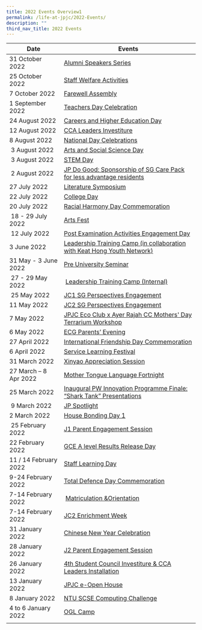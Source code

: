 ```yaml
---
title: 2022 Events Overview1
permalink: /life-at-jpjc/2022-Events/
description: ""
third_nav_title: 2022 Events
---
```

| Date | Events | 
| -------- | -------- |
|31 October 2022     |[Alumni Speakers Series](https://staging.d1kt1aspitrtfv.amplifyapp.com/life-at-jpjc/2022-Events/AlumniSpeakersSeries/)   | 
| 25 October 2022 |[Staff Welfare Activities](https://staging.d1kt1aspitrtfv.amplifyapp.com/life-at-jpjc/2022-Events/StaffWelfareActivities/) |
|   7 October 2022  | [Farewell Assembly](https://staging.d1kt1aspitrtfv.amplifyapp.com/life-at-jpjc/2022-Events/FarewellAssembly/) | 
| 1 September 2022|[Teachers Day Celebration](https://staging.d1kt1aspitrtfv.amplifyapp.com/life-at-jpjc/2022-Events/TeachersDayCelebration/) |
|  24 August 2022   | [Careers and Higher Education Day](https://staging.d1kt1aspitrtfv.amplifyapp.com/life-at-jpjc/2022-Events/CareersandHigherEducationDay/) | 
|12 August 2022| [CCA Leaders Investiture](https://staging.d1kt1aspitrtfv.amplifyapp.com/life-at-jpjc/2022-Events/CCALeadersInvestiture/)|
|    8 August 2022 | [National Day Celebrations](https://staging.d1kt1aspitrtfv.amplifyapp.com/life-at-jpjc/2022-Events/nationaldaycelebrations/) | 
|   3 August 2022   |[Arts and Social Science Day](https://staging.d1kt1aspitrtfv.amplifyapp.com/life-at-jpjc/2022-Events/ArtsandSocialSciencesDay/) | 
|    3 August 2022  | [STEM Day](https://staging.d1kt1aspitrtfv.amplifyapp.com/life-at-jpjc/2022-Events/stemday/) | 
|    2 August 2022  | [JP Do Good: Sponsorship of SG Care Pack for less advantage residents](https://staging.d1kt1aspitrtfv.amplifyapp.com/life-at-jpjc/2022-Events/jpdogood/) | 
|  27 July 2022   | [Literature Symposium](https://staging.d1kt1aspitrtfv.amplifyapp.com/life-at-jpjc/2022-Events/LiteratureSymposium/) | 
|   22 July 2022  | [College Day](https://staging.d1kt1aspitrtfv.amplifyapp.com/life-at-jpjc/2022-Events/collegeday/)| 
|     20 July 2022|  [Racial Harmony Day Commemoration](https://staging.d1kt1aspitrtfv.amplifyapp.com/life-at-jpjc/2022-events/rhd-commemoration/)| 
|   18 - 29 July 2022   |  [Arts Fest](https://www.google.com/url?q=https://jpjc.moe.edu.sg/life-at-jpjc-1/2022-events/arts-fest&sa=D&source=editors&ust=1670864634411652&usg=AOvVaw1bQDTBZbtaVHOtPCD9NRAc)   | 
| 12 July 2022 |   [Post Examination Activities Engagement Day](https://www.google.com/url?q=https://jpjc.moe.edu.sg/life-at-jpjc-1/2022-events/post-examination-activities-engagement-day&sa=D&source=editors&ust=1670864634412459&usg=AOvVaw1rEcRVU_yZEbJg_OyZ33Gc)  | 
|   3 June 2022  |    [Leadership Training Camp (in collaboration with Keat Hong Youth Network)](https://www.google.com/url?q=https://jpjc.moe.edu.sg/life-at-jpjc-1/2022-events/leadership-training-camp-in-collaboration-with-keat-hong-youth-network&sa=D&source=editors&ust=1670864634413294&usg=AOvVaw3epF6Iq6MtRxsdke0pLnOV) | 
|  31 May - 3 June 2022   |  [Pre University Seminar](https://staging.d1kt1aspitrtfv.amplifyapp.com/life-at-jpjc/2022-events/pre-uni-seminar/)| 
|    27 - 29 May 2022  |   [Leadership Training Camp (Internal)](https://www.google.com/url?q=https://jpjc.moe.edu.sg/life-at-jpjc-1/2022-events/leadership-training-camp-internal&sa=D&source=editors&ust=1670864634414776&usg=AOvVaw38ZCKjWvEXzH26QEpKM_p-)   | 
|  25 May 2022    | [JC1 SG Perspectives Engagement](https://staging.d1kt1aspitrtfv.amplifyapp.com/life-at-jpjc/2022-events/jc1-sg-prespectives-engagement/) | 
|   11 May 2022  | [JC2 SG Perspectives Engagement](https://staging.d1kt1aspitrtfv.amplifyapp.com/life-at-jpjc/2022-events/jc2-sg-perspective-engagement/) | 
|  7 May 2022   | [JPJC Eco Club x Ayer Rajah CC Mothers' Day Terrarium Workshop](https://www.google.com/url?q=https://jpjc.moe.edu.sg/life-at-jpjc-1/2022-events/jpjc-eco-club-x-ayer-rajah-cc-mothers-day-terrarium-workshop&sa=D&source=editors&ust=1670864634417170&usg=AOvVaw3pnUE0lh2KccEw6o07kIx8)    | 
|   6 May 2022  |   [ECG Parents’ Evening](https://www.google.com/url?q=https://jpjc.moe.edu.sg/life-at-jpjc-1/2022-events/ecg-parents-evening&sa=D&source=editors&ust=1670864634417915&usg=AOvVaw3QmOwM4MbK_UNWvVvlugho)  | 
|    27 April 2022 |    [International Friendship Day Commemoration](https://www.google.com/url?q=https://jpjc.moe.edu.sg/life-at-jpjc-1/2022-events/international-friendship-day-commemoration&sa=D&source=editors&ust=1670864634418672&usg=AOvVaw013iACH0ikvZzAHzGP2o0J) | 
|    6 April 2022 |  [Service Learning Festival](https://www.google.com/url?q=https://jpjc.moe.edu.sg/life-at-jpjc-1/2022-events/service-learning-festival&sa=D&source=editors&ust=1670864634419388&usg=AOvVaw0etxNeyzu5C_irZ6gE-q_k)   | 
|  31 March 2022   | [Xinyao Appreciation Session](https://www.google.com/url?q=https://jpjc.moe.edu.sg/life-at-jpjc-1/2022-events/xinyao-appreciation-session&sa=D&source=editors&ust=1670864634420129&usg=AOvVaw1hjjO4lnBLD_RXW4y9XxMA)    | 
|   27 March – 8 Apr 2022  |  [Mother Tongue Language Fortnight](https://www.google.com/url?q=https://jpjc.moe.edu.sg/life-at-jpjc-1/2022-events/mother-tongue-language-fortnight&sa=D&source=editors&ust=1670864634420842&usg=AOvVaw19o08nvctM4SsBZHHSL-tp)   | 
| 25 March 2022 |    [Inaugural PW Innovation Programme Finale: “Shark Tank” Presentations](https://www.google.com/url?q=https://jpjc.moe.edu.sg/life-at-jpjc-1/2022-events/inaugural-pw-innovation-programme-finale-shark-tank-presentations&sa=D&source=editors&ust=1670864634421679&usg=AOvVaw1G1mIPg-Kjk1o8nx6l_IV7) |
|   9 March 2022|   [JP Spotlight](https://www.google.com/url?q=https://jpjc.moe.edu.sg/life-at-jpjc-1/2022-events/jp-spotlight&sa=D&source=editors&ust=1670864634422425&usg=AOvVaw2PIlNwdeQrTBier39fwE6_)  |
| 2 March 2022 |   [House Bonding Day 1](https://www.google.com/url?q=https://jpjc.moe.edu.sg/life-at-jpjc-1/2022-events/house-bonding-day-1&sa=D&source=editors&ust=1670864634423205&usg=AOvVaw1-3ijn2F7GFjAbUCceaTPy)  |
|   25 February 2022|    [J1 Parent Engagement Session](https://www.google.com/url?q=https://jpjc.moe.edu.sg/life-at-jpjc-1/2022-events/j1-parent-engagement-session&sa=D&source=editors&ust=1670864634423974&usg=AOvVaw0-tclLjuxIA2IlfRgITULS) |
| 22 February 2022 |     [GCE A level Results Release Day](https://www.google.com/url?q=https://jpjc.moe.edu.sg/life-at-jpjc-1/2022-events/gce-a-level-results-release-day&sa=D&source=editors&ust=1670864634424771&usg=AOvVaw2L1v1PAxmcpE8BwskTPBn7)|
|  11 / 14 February 2022|   [Staff Learning Day](https://www.google.com/url?q=https://jpjc.moe.edu.sg/life-at-jpjc-1/2022-events/staff-learning-day&sa=D&source=editors&ust=1670864634425547&usg=AOvVaw2CiA7KC2RHWP7oUCY79cCX)  |
| 9-24 February 2022 |   [Total Defence Day Commemoration](https://www.google.com/url?q=https://jpjc.moe.edu.sg/life-at-jpjc-1/2022-events/total-defence-day-commemoration&sa=D&source=editors&ust=1670864634426349&usg=AOvVaw3Zf4jTWVp8leu0mlsABeGG)  |
|  7-14 February 2022|    [Matriculation &Orientation](https://www.google.com/url?q=https://jpjc.moe.edu.sg/life-at-jpjc-1/2022-events/matriculation-n-orientation&sa=D&source=editors&ust=1670864634427090&usg=AOvVaw2GtXw1myqVHNnzJBQAVGg8)  |
|  7-14 February 2022|   [JC2 Enrichment Week](https://www.google.com/url?q=https://jpjc.moe.edu.sg/life-at-jpjc-1/2022-events/jc2-enrichment-week&sa=D&source=editors&ust=1670864634427801&usg=AOvVaw3uCCnh5puwZkMCgtHR5keo)  |
|  31 January 2022|   [Chinese New Year Celebration](https://www.google.com/url?q=https://jpjc.moe.edu.sg/life-at-jpjc-1/2022-events/chinese-new-year-celebration&sa=D&source=editors&ust=1670864634428530&usg=AOvVaw3Ipjy53lJ_74S4T6_wZSIz)  |
|  28 January 2022|  [J2 Parent Engagement Session](https://www.google.com/url?q=https://jpjc.moe.edu.sg/life-at-jpjc-1/2022-events/j2-parent-engagement-session&sa=D&source=editors&ust=1670864634429403&usg=AOvVaw22dQ61lybQugOggZCs_hRu)   |
|  26 January 2022|     [4th Student Council Investiture & CCA Leaders Installation](https://www.google.com/url?q=https://jpjc.moe.edu.sg/life-at-jpjc-1/2022-events/4th-student-council-investiture-n-cca-leaders-installation&sa=D&source=editors&ust=1670864634430638&usg=AOvVaw3WGZFXWToh7kABXFVBTXz7)|
|  13 January 2022|  [JPJC e-Open House](https://www.google.com/url?q=https://jpjc.moe.edu.sg/life-at-jpjc-1/2022-events/jpjc-e-open-house&sa=D&source=editors&ust=1670864634431735&usg=AOvVaw0OMMrnhfGS7k99EOkJxUyr)   |
| 8 January 2022 |   [NTU SCSE Computing Challenge](https://www.google.com/url?q=https://jpjc.moe.edu.sg/life-at-jpjc-1/2022-events/ntu-scse-computing-challenge&sa=D&source=editors&ust=1670864634432880&usg=AOvVaw2_vpprzmNDqP0DKXdu35JH)  |
| 4 to 6 January 2022 |    [OGL Camp](https://www.google.com/url?q=https://jpjc.moe.edu.sg/life-at-jpjc-1/2022-events/ogl-camp&sa=D&source=editors&ust=1670864634434041&usg=AOvVaw3Tenoqn7rIxCy0h4-lqjtA) |
|  |     |